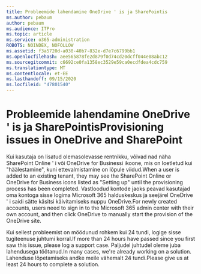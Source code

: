 ```yaml
---
title: Probleemide lahendamine OneDrive ' is ja SharePointis
ms.author: pebaum
author: pebaum
ms.audience: ITPro
ms.topic: article
ms.service: o365-administration
ROBOTS: NOINDEX, NOFOLLOW
ms.assetid: f3a5720d-a030-40b7-832e-d7e7c6799bb1
ms.openlocfilehash: aee565878fe2d879f0d74cd20dcff044e08abc12
ms.sourcegitcommit: c6692ce0fa1358ec3529e59ca0ecdfdea4cdc759
ms.translationtype: MT
ms.contentlocale: et-EE
ms.lasthandoff: 09/15/2020
ms.locfileid: "47801540"
---
```

# <a name="provisioning-issues-in-onedrive-and-sharepoint"></a><span data-ttu-id="71915-102">Probleemide lahendamine OneDrive ' is ja SharePointis</span><span class="sxs-lookup"><span data-stu-id="71915-102">Provisioning issues in OneDrive and SharePoint</span></span>

<span data-ttu-id="71915-103">Kui kasutaja on lisatud olemasolevasse rentnikku, võivad nad näha SharePoint Online ' i või OneDrive for Businessi ikoone, mis on loetletud kui "häälestamine", kuni ettevalmistamine on lõpule viidud.</span><span class="sxs-lookup"><span data-stu-id="71915-103">When a user is added to an existing tenant, they may see the SharePoint Online or OneDrive for Business icons listed as "Setting up" until the provisioning process has been completed.</span></span> <span data-ttu-id="71915-104">Vastloodud kontode jaoks peavad kasutajad oma kontoga sisse logima Microsoft 365 halduskeskus ja seejärel OneDrive ' i saidi sätte käsitsi käivitamiseks nuppu OneDrive.</span><span class="sxs-lookup"><span data-stu-id="71915-104">For newly created accounts, users need to sign in to the Microsoft 365 admin center with their own account, and then click OneDrive to manually start the provision of the OneDrive site.</span></span>
  
<span data-ttu-id="71915-105">Kui sellest probleemist on möödunud rohkem kui 24 tundi, logige sisse tugiteenuse juhtumi korral.</span><span class="sxs-lookup"><span data-stu-id="71915-105">If more than 24 hours have passed since you first saw this issue, please log a support case.</span></span> <span data-ttu-id="71915-106">Paljudel juhtudel oleme juba lahendusega töötanud.</span><span class="sxs-lookup"><span data-stu-id="71915-106">In many cases, we're already working on a solution.</span></span> <span data-ttu-id="71915-107">Lahenduse lõpetamiseks andke meile vähemalt 24 tundi.</span><span class="sxs-lookup"><span data-stu-id="71915-107">Please give us at least 24 hours to complete a solution.</span></span>
  